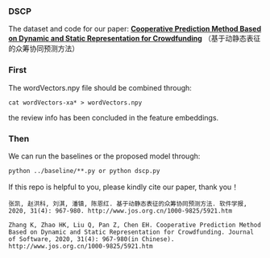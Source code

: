 ### DSCP
The dataset and code for our paper:  **[Cooperative Prediction Method Based on Dynamic and Static Representation for Crowdfunding](http://www.jos.org.cn/html/2020/4/5921.htm)** （基于动静态表征的众筹协同预测方法）


### First
The wordVectors.npy file should be combined through:

```
cat wordVectors-xa* > wordVectors.npy 
```

the review info has been concluded in the feature embeddings.

### Then
We can run the baselines or the proposed model through:

```
python ../baseline/**.py or python dscp.py
```



If this repo is helpful to you, please kindly cite our paper, thank you！

```
张凯, 赵洪科, 刘淇, 潘镇, 陈恩红. 基于动静态表征的众筹协同预测方法. 软件学报, 2020, 31(4): 967-980. http://www.jos.org.cn/1000-9825/5921.htm
```

```
Zhang K, Zhao HK, Liu Q, Pan Z, Chen EH. Cooperative Prediction Method Based on Dynamic and Static Representation for Crowdfunding. Journal of Software, 2020, 31(4): 967-980(in Chinese). http://www.jos.org.cn/1000-9825/5921.htm
```
